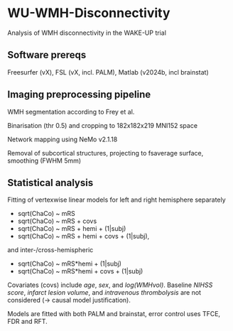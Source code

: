 # WU-WMH-Disconnectivity
Analysis of WMH disconnectivity in the WAKE-UP trial

## Software prereqs
Freesurfer (vX), FSL (vX, incl. PALM), Matlab (v2024b, incl brainstat)

## Imaging preprocessing pipeline 
WMH segmentation according to Frey et al.

Binarisation (thr 0.5) and cropping to 182x182x219 MNI152 space

Network mapping using NeMo v2.1.18

Removal of subcortical structures, projecting to fsaverage surface, smoothing (FWHM 5mm)

## Statistical analysis
Fitting of vertexwise linear models for left and right hemisphere separately
+ sqrt(ChaCo) ~ mRS
+ sqrt(ChaCo) ~ mRS + covs
+ sqrt(ChaCo) ~ mRS + hemi + (1|subj)
+ sqrt(ChaCo) ~ mRS + hemi + covs + (1|subj),

and inter-/cross-hemispheric
+ sqrt(ChaCo) ~ mRS*hemi + (1|subj)
+ sqrt(ChaCo) ~ mRS*hemi + covs + (1|subj)

Covariates (covs) include _age_, _sex_, and _log(WMHvol)_. Baseline _NIHSS score_, _infarct lesion volume_, and _intravenous thrombolysis_ are not considered (-> causal model justification).

Models are fitted with both PALM and brainstat, error control uses TFCE, FDR and RFT.
